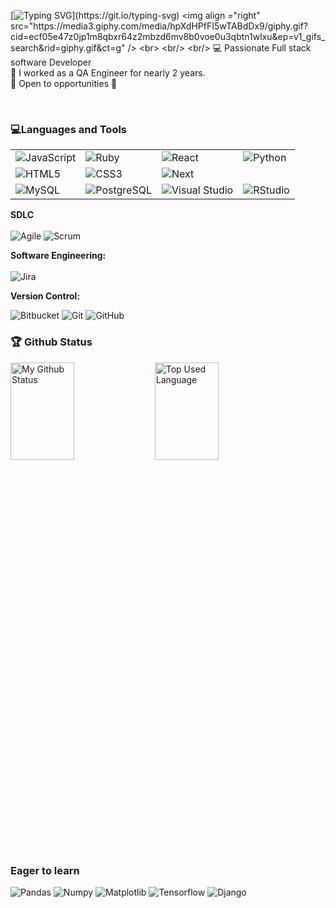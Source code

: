 
[![Typing SVG](https://readme-typing-svg.demolab.com?font=Fira+Code&size=18&duration=3500&pause=500&color=024FF7&width=435&lines=Welcome+to+my+Git+home;It+is+so+nice+to+see+you+;Let's+talk+about+software+development;I+hope+you+will+get+something+from+here;Have+a+nice+day!)](https://git.io/typing-svg)
<img align ="right" src="https://media3.giphy.com/media/hpXdHPfFI5wTABdDx9/giphy.gif?cid=ecf05e47z0jp1m8qbxr64z2mbzd6mv8b0voe0u3qbtn1wlxu&ep=v1_gifs_search&rid=giphy.gif&ct=g" />
<br>
<br/>
<br/>
💻 Passionate Full stack software Developer <br/>
🌱 I worked as a QA Engineer for nearly 2 years.<br />
🦋 Open to opportunities 🐣

<br>

### 💻Languages and Tools 

|    |    |    |    |
|----|----|----|----|
| ![JavaScript](https://img.shields.io/badge/-JavaScript-black?style=flat&logo=javascript&link=https://github.com/Quananhle/Front-End-Dev)| ![Ruby](https://img.shields.io/badge/-white?style=flat&logo=ruby&logoColor=red&link=https://github.com/Quananhle) | ![React](https://img.shields.io/badge/-white?style=flat&logo=react&logoColor=blue&link=https://github.com/Quananhle) | ![Python](https://img.shields.io/badge/-Python-black?style=flat&logo=python&link=https://github.com/Quananhle/Python-AWS-TradingAI) | ![PyTorch](https://img.shields.io/badge/-PyTorch-EE4C2C?style=flat&logo=PyTorch&logoColor=white&link=https://github.com/Quananhle/Python-AWS-TradingAI) |
  | ![HTML5](https://img.shields.io/badge/-HTML5-E34F26?style=flat&logo=html5&logoColor=white&link=https://github.com/Quananhle/Front-End-Dev) | ![CSS3](https://img.shields.io/badge/-CSS3-1572B6?style=flat&logo=css3&link=https://github.com/Quananhle/Front-End-Dev) | ![Next](https://img.shields.io/badge/-NextJs-black?style=flat&logo=next&link=https://github.com/Quananhle/Front-End-Dev) |
 | ![MySQL](https://img.shields.io/badge/-MySQL-lightgray?style=flat&logo=mysql&link=https://github.com/Quananhle) |  ![PostgreSQL](https://img.shields.io/badge/-PostgreSQL-blue?style=flat&logo=postgresql&link=https://github.com/Quananhle) |  ![Visual Studio](https://img.shields.io/badge/-007ACC?style=flat&logo=Visual-Studio-Code&logoColor=white&link=https://github.com/Quananhle "Visual Studio")|  ![RStudio](https://img.shields.io/badge/-75AADB?style=flat&logo=RStudio&logoColor=white&link=https://github.com/Quananhle "RStudio") |
 </div>

**SDLC**  
<br>
![Agile](https://img.shields.io/badge/Agile-blue?style=flat&logo=Agile&logoColor=white&link=https://github.com/Quananhle "Agile") ![Scrum](https://img.shields.io/badge/Scrum-green?style=flat&logo=Scrum&logoColor=white&link=https://github.com/Quananhle )

**Software Engineering:**  
<br>
![Jira](https://img.shields.io/badge/-Jira-0052CC?style=flat&logo=jira&logoColor=white&link=https://github.com/Quananhle)

**Version Control:**
<br>

![Bitbucket](https://img.shields.io/badge/-Bitbucket-blue?style=flat&logo=bitbucket&link=https://github.com/Quananhle)
![Git](https://img.shields.io/badge/-Git-black?style=flat&logo=git&link=https://github.com/Quananhle)
![GitHub](https://img.shields.io/badge/-GitHub-181717?style=flat&logo=github&link=https://github.com/Quananhle)

### 🏆 Github Status 

  <img src="https://github-readme-stats.vercel.app/api?username=yashodhicy&show_icons=true&theme=shades-of-purple&hide_border=true" alt="My Github Status" width="45%" height="20%">
  <img src="https://github-readme-stats.vercel.app/api/top-langs/?username=yashodhicy&show_icons=true&theme=tokyonight&hide_border=true" alt="Top Used Language" width="45%" height="20%">

### Eager to learn

  
  ![Pandas](https://img.shields.io/badge/-Pandas-150458?style=flat&logo=Pandas&link=https://github.com/Quananhle/Python-AWS-TradingAI)
  ![Numpy](https://img.shields.io/badge/-Numpy-lightgray?style=flat&logo=Numpy&logoColor=white&link=https://github.com/Quananhle/Python-AWS-TradingAI)
  ![Matplotlib](https://img.shields.io/badge/-Matplotlib-black?style=flat&logo=Matplotlib&logoColor=white&link=https://github.com/Quananhle/Python-AWS-TradingAI)
  ![Tensorflow](https://img.shields.io/badge/-Tensorflow-gray?style=flat&logo=tensorflow&link=https://github.com/Quananhle/Python-AWS-TradingAI)
  ![Django](https://img.shields.io/badge/django-python?style=flat&logo=py&link=https://github.com/Quananhle)

 
